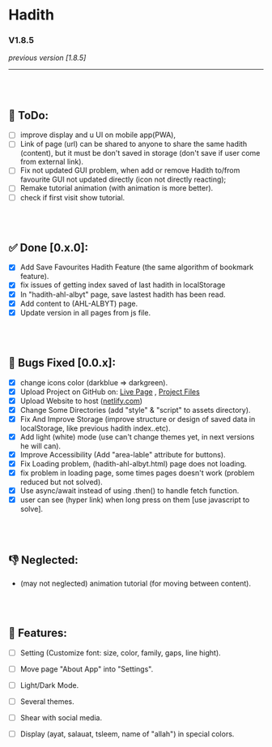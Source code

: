 # Hadith


### V1.8.5
*previous version [1.8.5]*

---

<br>
<br>

## 📝 ToDo:
- [ ] improve display and u UI on mobile app(PWA),
- [ ] Link of page (url) can be shared to anyone to share the same hadith (content), but it must be don't saved in storage (don't save if user come from external link).
- [ ] Fix not updated GUI problem, when add or remove Hadith to/from favourite GUI not updated directly (icon not directly reacting);
- [ ] Remake tutorial animation (with animation is more better).
- [ ] check if first visit show tutorial.

<br>
<br>

## ✅ Done [0.x.0]:
- [x] Add Save Favourites Hadith Feature (the same algorithm of bookmark feature).
- [x] fix issues of getting index saved of last hadith in localStorage
- [x] In "hadith-ahl-albyt" page, save lastest hadith has been read.
- [x] Add content to (AHL-ALBYT) page.
- [x] Update version in all pages from js file.

<br>
<br>

## 🐞 Bugs Fixed [0.0.x]:
- [x] change icons color (darkblue => darkgreen).
- [x] Upload Project on GitHub on: [Live Page](https://ali-mahdi-eng.github.io/Hadith/) , [Project Files](https://github.com/ali-mahdi-eng/Hadith)
- [x] Upload Website to host ([netlify.com](https://www.netlify.com/))
- [x] Change Some Directories (add "style" & "script" to assets directory).
- [x] Fix And Improve Storage (improve structure or design of saved data in localStorage, like previous hadith index..etc).
- [x] Add light (white) mode (use can't change themes yet, in next versions he will can).
- [x] Improve Accessibility (Add "area-lable" attribute for buttons).
- [x] Fix Loading problem, (hadith-ahl-albyt.html) page does not loading.
- [x] fix problem in loading page, some times pages doesn't work (problem reduced but not solved).
- [x] Use async/await instead of using .then() to handle fetch function.
- [x] user can see (hyper link) when long press on them [use javascript to solve].

<br>
<br>

## 👎 Neglected:
- (may not neglected) animation tutorial (for moving between content).

<br>
<br>

## 🔮 Features:
- [ ] Setting (Customize font: size, color, family, gaps, line hight).
- [ ] Move page "About App" into "Settings".
- [ ] Light/Dark Mode.
- [ ] Several themes.
- [ ] Shear with social media.
- [ ] Display (ayat, salauat, tsleem, name of "allah") in special colors.


